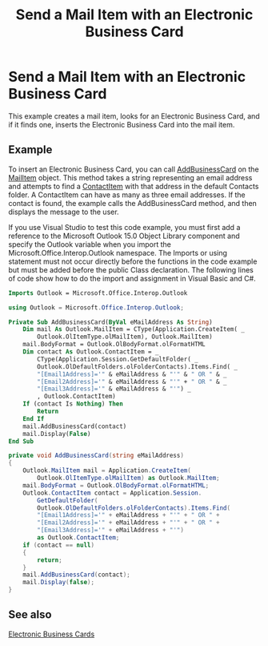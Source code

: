 ﻿---
title: 'Send a Mail Item with an Electronic Business Card'
TOCTitle: 'Send a Mail Item with an Electronic Business Card'
ms:assetid: f8aae7f2-85fc-4ed0-9f59-282ede702357
ms:mtpsurl: https://msdn.microsoft.com/en-us/library/Bb624312(v=office.15)
ms:contentKeyID: 55119839
ms.date: 07/24/2014
mtps_version: v=office.15
dev_langs:
- vb
- csharp
---

# Send a Mail Item with an Electronic Business Card

This example creates a mail item, looks for an Electronic Business Card, and if it finds one, inserts the Electronic Business Card into the mail item.

## Example

To insert an Electronic Business Card, you can call [AddBusinessCard](https://msdn.microsoft.com/en-us/library/bb647034\(v=office.15\)) on the [MailItem](https://msdn.microsoft.com/en-us/library/bb643865\(v=office.15\)) object. This method takes a string representing an email address and attempts to find a [ContactItem](https://msdn.microsoft.com/en-us/library/bb644956\(v=office.15\)) with that address in the default Contacts folder. A ContactItem can have as many as three email addresses. If the contact is found, the example calls the AddBusinessCard method, and then displays the message to the user.

If you use Visual Studio to test this code example, you must first add a reference to the Microsoft Outlook 15.0 Object Library component and specify the Outlook variable when you import the Microsoft.Office.Interop.Outlook namespace. The Imports or using statement must not occur directly before the functions in the code example but must be added before the public Class declaration. The following lines of code show how to do the import and assignment in Visual Basic and C\#.

``` vb
Imports Outlook = Microsoft.Office.Interop.Outlook
```

``` csharp
using Outlook = Microsoft.Office.Interop.Outlook;
```

``` vb
Private Sub AddBusinessCard(ByVal eMailAddress As String)
    Dim mail As Outlook.MailItem = CType(Application.CreateItem( _
        Outlook.OlItemType.olMailItem), Outlook.MailItem)
    mail.BodyFormat = Outlook.OlBodyFormat.olFormatHTML
    Dim contact As Outlook.ContactItem = _
        CType(Application.Session.GetDefaultFolder( _
        Outlook.OlDefaultFolders.olFolderContacts).Items.Find( _
        "[Email1Address]='" & eMailAddress & "'" & " OR " & _
        "[Email2Address]='" & eMailAddress & "'" + " OR " & _
        "[Email3Address]='" & eMailAddress & "'") _
        , Outlook.ContactItem)
    If (contact Is Nothing) Then
        Return
    End If
    mail.AddBusinessCard(contact)
    mail.Display(False)
End Sub
```

``` csharp
private void AddBusinessCard(string eMailAddress)
{
    Outlook.MailItem mail = Application.CreateItem(
        Outlook.OlItemType.olMailItem) as Outlook.MailItem;
    mail.BodyFormat = Outlook.OlBodyFormat.olFormatHTML;
    Outlook.ContactItem contact = Application.Session.
        GetDefaultFolder(
        Outlook.OlDefaultFolders.olFolderContacts).Items.Find(
        "[Email1Address]='" + eMailAddress + "'" + " OR " +
        "[Email2Address]='" + eMailAddress + "'" + " OR " +
        "[Email3Address]='" + eMailAddress + "'")
        as Outlook.ContactItem;
    if (contact == null)
    {
        return;
    }
    mail.AddBusinessCard(contact);
    mail.Display(false);
}
```

## See also



[Electronic Business Cards](electronic-business-cards.md)

